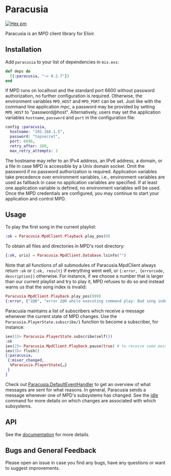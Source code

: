 # Paracusia
[![Hex pm](https://img.shields.io/hexpm/v/paracusia.svg?style=flat)](https://hex.pm/packages/paracusia)

Paracusia is an MPD client library for Elixir.

## Installation

Add `paracusia` to your list of dependencies in `mix.exs`:
```elixir
def deps do
  [{:paracusia, "~> 0.2.7"}]
end
```

If MPD runs on localhost and the standard port 6600 without password authorization, no further
configuration is required. Otherwise, the environment variables `MPD_HOST` and `MPD_PORT` can be set.
Just like with the command line application mpc, a password may be provided by setting `MPD_HOST` to
"password@host". Alternatively, users may set the application variables `hostname`, `password` and
`port` in the configuration file:
```elixir
config :paracusia,
  hostname: "192.168.1.5",
  password: "topsecret",
  port: 6696,
  retry_after: 100,
  max_retry_attempts: 3
```
The hostname may refer to an IPv4 address, an IPv6 address, a domain, or a file in case MPD is
accessible by a Unix domain socket. Omit the password if no password authorization is required.
Application variables take precedence over environment variables, i.e., environment variables are
used as fallback in case no application variables are specified. If at least one application
variable is defined, no environment variables will be used.
Once the MPD credentials are configured, you may continue to start
your application and control MPD.

## Usage

To play the first song in the current playlist:
```elixir
:ok = Paracusia.MpdClient.Playback.play_pos(0)
```
To obtain all files and directories in MPD's root directory:
```elixir
{:ok, uris} = Paracusia.MpdClient.Database.lsinfo("")
```
Note that all functions of all submodules of Paracusia.MpdClient always return `:ok` or `{:ok,
result}` if everything went well, or `{:error, {errorcode, description}}` otherwise. For instance,
if we choose a number that is larger than our current playlist and try to play it, MPD refuses to do
so and instead warns us that the song index is invalid:
```elixir
Paracusia.MpdClient.Playback.play_pos(999)
{:error, {"2@0", "error 2@0 while executing command play: Bad song index"}}
```

Paracusia maintains a list of subscribers which receive a message whenever the current state of MPD changes.
Use the `Paracusia.PlayerState.subscribe/1` function to become a subscriber, for instance:
```Elixir
iex(1)> Paracusia.PlayerState.subscribe(self())
:ok
iex(2)> Paracusia.MpdClient.Playback.pause(true) # to receive some messages
iex(3)> flush()
{:paracusia,
 {:mixer_changed,
  %Paracusia.PlayerState{…}
 }
}
```

Check out
[Paracusia.DefaultEventHandler](https://github.com/nroi/paracusia/blob/master/lib/paracusia/default_event_handler.ex)
to get an overview of what messages are sent for what reasons. In general, Paracusia sends a message
whenever one of MPD's subsystems has changed. See the
[idle](https://musicpd.org/doc/protocol/command_reference.html#status_commands) command for more
details on which changes are associated with which subsystems.

## API

See the [documentation](https://hexdocs.pm/paracusia/api-reference.html) for
more details.

## Bugs and General Feedback

Please open an issue in case you find any bugs, have any questions or want to
suggest improvements.
